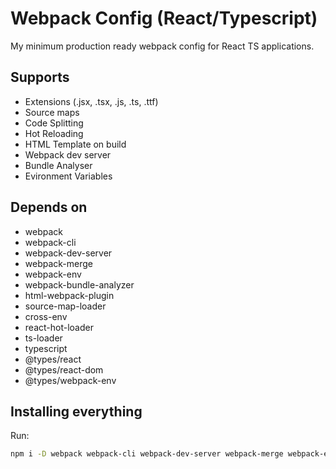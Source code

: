 # Webpack Config (React/Typescript)

My minimum production ready webpack config for React TS applications.

## Supports
 - Extensions (.jsx, .tsx, .js, .ts, .ttf)
 - Source maps
 - Code Splitting
 - Hot Reloading
 - HTML Template on build
 - Webpack dev server
 - Bundle Analyser
 - Evironment Variables

 ## Depends on
  - webpack
  - webpack-cli
  - webpack-dev-server
  - webpack-merge
  - webpack-env
  - webpack-bundle-analyzer
  - html-webpack-plugin
  - source-map-loader
  - cross-env
  - react-hot-loader
  - ts-loader
  - typescript
  - @types/react
  - @types/react-dom
  - @types/webpack-env

## Installing everything

Run: 

```bash
npm i -D webpack webpack-cli webpack-dev-server webpack-merge webpack-env webpack-bundle-analyzer html-webpack-plugin source-map-loader cross-env react-hot-loader ts-loader typescript @types/react @types/react-dom @types/webpack-env

```
